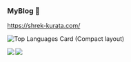 ### MyBlog 👋
https://shrek-kurata.com/

![Top Languages Card (Compact layout)](https://github-readme-stats.vercel.app/api/top-langs/?username=ryuseikurata&layout=compact&theme=dark)

<a href="https://github-readme-stats.vercel.app/api/top-langs/?username=ryuseikurata&layout=compact&theme=dark">
  <img align="left" src="https://github-readme-stats.vercel.app/api/top-langs/?username=ryuseikurata&layout=compact&theme=dark" />
</a>
<a href="https://github-readme-stats.vercel.app/api?username=ryuseikurata&count_private=true&theme=dark">
  <img align="left" src="https://github-readme-stats.vercel.app/api?username=ryuseikurata&count_private=true&theme=dark" />
</a>
